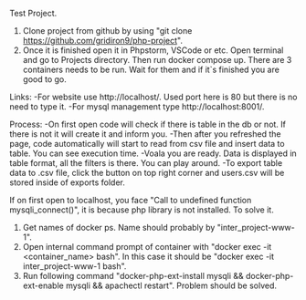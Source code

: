 Test Project.

1. Clone project from github by using "git clone https://github.com/gridiron9/php-project".
2. Once it is finished open it in Phpstorm, VSCode or etc. Open terminal and go to Projects directory. Then run docker compose up. There are 3 containers needs to be run. Wait for them and if it`s finished you are good to go.

Links:
-For website use http://localhost/. Used port here is 80 but there is no need to type it.
-For mysql management type http://localhost:8001/. 

Process:
-On first open code will check if there is table in the db or not. If there is not it will create it and inform you.
-Then after you refreshed the page, code automatically will start to read from csv file and insert data to table. You can see execution time.
-Voala you are ready. Data is displayed in table format, all the filters is there. You can play around. 
-To export table data to .csv file, click the button on top right corner and users.csv will be stored inside of exports folder. 



If on first open to localhost, you face "Call to undefined function mysqli_connect()", it is because php library is not installed. To solve it.
1. Get names of docker ps. Name should probably by "inter_project-www-1".
2. Open internal command prompt of container with "docker exec -it <container_name> bash". In this case it should be
"docker exec -it inter_project-www-1 bash".
3. Run following command "docker-php-ext-install mysqli && docker-php-ext-enable mysqli && apachectl restart". Problem should be solved.

